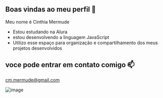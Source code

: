 ## Boas vindas ao meu perfil 🖤

Meu nome é Cinthia Mermude

- Estou estudando na Alura
- estou desenvolvendo a linguagem JavaScript
- Utilizo esse espaço para organização e compartilhamento dos meus projetos desenvolvidos

## voce pode entrar em contato comigo 📫

cm.mermude@gmail.com

![image](https://github.com/user-attachments/assets/21e8e5ae-f2cf-456f-9e1a-6d1d496719b9)
